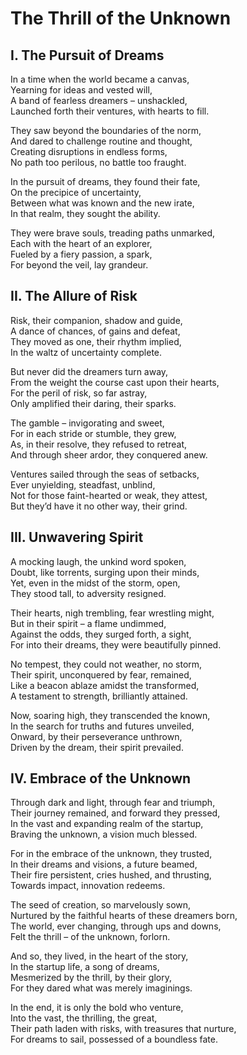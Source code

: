 # The Thrill of the Unknown

## I. The Pursuit of Dreams

In a time when the world became a canvas,  
Yearning for ideas and vested will,  
A band of fearless dreamers – unshackled,  
Launched forth their ventures, with hearts to fill.

They saw beyond the boundaries of the norm,  
And dared to challenge routine and thought,  
Creating disruptions in endless forms,  
No path too perilous, no battle too fraught.

In the pursuit of dreams, they found their fate,  
On the precipice of uncertainty,  
Between what was known and the new irate,  
In that realm, they sought the ability.

They were brave souls, treading paths unmarked,  
Each with the heart of an explorer,  
Fueled by a fiery passion, a spark,  
For beyond the veil, lay grandeur.

## II. The Allure of Risk

Risk, their companion, shadow and guide,  
A dance of chances, of gains and defeat,  
They moved as one, their rhythm implied,  
In the waltz of uncertainty complete.

But never did the dreamers turn away,  
From the weight the course cast upon their hearts,  
For the peril of risk, so far astray,  
Only amplified their daring, their sparks.

The gamble – invigorating and sweet,  
For in each stride or stumble, they grew,  
As, in their resolve, they refused to retreat,  
And through sheer ardor, they conquered anew.

Ventures sailed through the seas of setbacks,  
Ever unyielding, steadfast, unblind,  
Not for those faint-hearted or weak, they attest,  
But they’d have it no other way, their grind.

## III. Unwavering Spirit

A mocking laugh, the unkind word spoken,  
Doubt, like torrents, surging upon their minds,  
Yet, even in the midst of the storm, open,  
They stood tall, to adversity resigned.

Their hearts, nigh trembling, fear wrestling might,  
But in their spirit – a flame undimmed,  
Against the odds, they surged forth, a sight,  
For into their dreams, they were beautifully pinned.

No tempest, they could not weather, no storm,  
Their spirit, unconquered by fear, remained,  
Like a beacon ablaze amidst the transformed,  
A testament to strength, brilliantly attained.

Now, soaring high, they transcended the known,  
In the search for truths and futures unveiled,  
Onward, by their perseverance unthrown,  
Driven by the dream, their spirit prevailed.

## IV. Embrace of the Unknown

Through dark and light, through fear and triumph,  
Their journey remained, and forward they pressed,  
In the vast and expanding realm of the startup,  
Braving the unknown, a vision much blessed.

For in the embrace of the unknown, they trusted,  
In their dreams and visions, a future beamed,  
Their fire persistent, cries hushed, and thrusting,  
Towards impact, innovation redeems.

The seed of creation, so marvelously sown,  
Nurtured by the faithful hearts of these dreamers born,  
The world, ever changing, through ups and downs,  
Felt the thrill – of the unknown, forlorn.

And so, they lived, in the heart of the story,  
In the startup life, a song of dreams,  
Mesmerized by the thrill, by their glory,  
For they dared what was merely imaginings.

In the end, it is only the bold who venture,  
Into the vast, the thrilling, the great,  
Their path laden with risks, with treasures that nurture,  
For dreams to sail, possessed of a boundless fate.